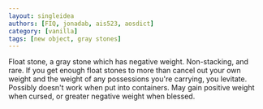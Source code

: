 ```yaml
---
layout: singleidea
authors: [FIQ, jonadab, ais523, aosdict]
category: [vanilla]
tags: [new object, gray stones]
---
```

Float stone, a gray stone which has negative weight. Non-stacking, and rare. If you get enough float stones to more than cancel out your own weight and the weight of any possessions you're carrying, you levitate. Possibly doesn't work when put into containers. May gain positive weight when cursed, or greater negative weight when blessed.
